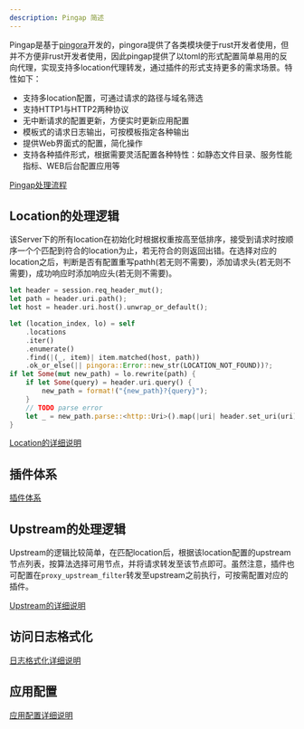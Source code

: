 ```yaml
---
description: Pingap 简述
---
```


Pingap是基于[pingora](https://github.com/cloudflare/pingora)开发的，pingora提供了各类模块便于rust开发者使用，但并不方便非rust开发者使用，因此pingap提供了以toml的形式配置简单易用的反向代理，实现支持多location代理转发，通过插件的形式支持更多的需求场景。特性如下：

- 支持多location配置，可通过请求的路径与域名筛选
- 支持HTTP1与HTTP2两种协议
- 无中断请求的配置更新，方便实时更新应用配置
- 模板式的请求日志输出，可按模板指定各种输出
- 提供Web界面式的配置，简化操作
- 支持各种插件形式，根据需要灵活配置各种特性：如静态文件目录、服务性能指标、WEB后台配置应用等

[Pingap处理流程](./phase_chart_zh.md)

## Location的处理逻辑

该Server下的所有location在初始化时根据权重按高至低排序，接受到请求时按顺序一个个匹配到符合的location为止，若无符合的则返回出错。在选择对应的location之后，判断是否有配置重写pathh(若无则不需要)，添加请求头(若无则不需要)，成功响应时添加响应头(若无则不需要)。

```rust
let header = session.req_header_mut();
let path = header.uri.path();
let host = header.uri.host().unwrap_or_default();

let (location_index, lo) = self
    .locations
    .iter()
    .enumerate()
    .find(|(_, item)| item.matched(host, path))
    .ok_or_else(|| pingora::Error::new_str(LOCATION_NOT_FOUND))?;
if let Some(mut new_path) = lo.rewrite(path) {
    if let Some(query) = header.uri.query() {
        new_path = format!("{new_path}?{query}");
    }
    // TODO parse error
    let _ = new_path.parse::<http::Uri>().map(|uri| header.set_uri(uri));
}
```

[Location的详细说明](./location_zh.md)

## 插件体系

[插件体系](./plugin_zh.md)

## Upstream的处理逻辑

Upstream的逻辑比较简单，在匹配location后，根据该location配置的upstream节点列表，按算法选择可用节点，并将请求转发至该节点即可。虽然注意，插件也可配置在`proxy_upstream_filter`转发至upstream之前执行，可按需配置对应的插件。

[Upstream的详细说明](./upstream_zh.md)

## 访问日志格式化

[日志格式化详细说明](./log_zh.md)

## 应用配置

[应用配置详细说明](./config_zh.md)
